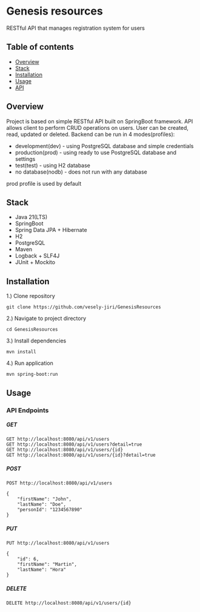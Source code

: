 # Genesis resources

RESTful API that manages registration system for users

## Table of contents

- [Overview](#overview)
- [Stack](#stack)
- [Installation](#installation)
- [Usage](#usage)
- [API](#api)

## Overview

Project is based on simple RESTful API built on SpringBoot framework. API 
allows client to perform CRUD operations on users. User can be created, 
read, updated or deleted. Backend can be run in 4 modes(profiles):
- development(dev) - using PostgreSQL database and simple credentials
- production(prod) - using ready to use PostgreSQL database and settings
- test(test) - using H2 database
- no database(nodb) - does not run with any database

prod profile is used by default

## Stack

- Java 21(LTS)
- SpringBoot
- Spring Data JPA + Hibernate
- H2
- PostgreSQL
- Maven
- Logback + SLF4J
- JUnit + Mockito

## Installation

1.) Clone repository
```
git clone https://github.com/vesely-jiri/GenesisResources
```

2.) Navigate to project directory
```
cd GenesisResources
```

3.) Install dependencies
```
mvn install
```

4.) Run application
```
mvn spring-boot:run
```

## Usage

### API Endpoints

##### GET 

```
GET http://localhost:8080/api/v1/users
GET http://localhost:8080/api/v1/users?detail=true
GET http://localhost:8080/api/v1/users/{id}
GET http://localhost:8080/api/v1/users/{id}?detail=true
```

##### POST

```
POST http://localhost:8080/api/v1/users
```
```
{
    "firstName": "John",
    "lastName": "Doe",
    "personId": "1234567890"
}
```
##### PUT

```
PUT http://localhost:8080/api/v1/users
```
```
{
    "id": 6,
    "firstName": "Martin",
    "lastName": "Hora"
}
```

##### DELETE

```
DELETE http://localhost:8080/api/v1/users/{id}
```